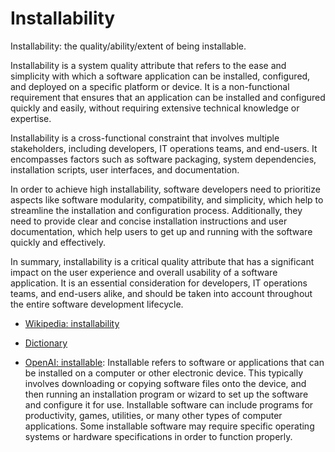 # Installability


Installability: the quality/ability/extent of being installable.

<span data-chatgpt-prompt="explain installability (system quality attribute, cross-functional constraint, non-functional requirement)">Installability is a system quality attribute that refers to the ease and simplicity with which a software application can be installed, configured, and deployed on a specific platform or device. It is a non-functional requirement that ensures that an application can be installed and configured quickly and easily, without requiring extensive technical knowledge or expertise.

Installability is a cross-functional constraint that involves multiple stakeholders, including developers, IT operations teams, and end-users. It encompasses factors such as software packaging, system dependencies, installation scripts, user interfaces, and documentation.

In order to achieve high installability, software developers need to prioritize aspects like software modularity, compatibility, and simplicity, which help to streamline the installation and configuration process. Additionally, they need to provide clear and concise installation instructions and user documentation, which help users to get up and running with the software quickly and effectively.

In summary, installability is a critical quality attribute that has a significant impact on the user experience and overall usability of a software application. It is an essential consideration for developers, IT operations teams, and end-users alike, and should be taken into account throughout the entire software development lifecycle.</span>

* [Wikipedia: installability](https://wikipedia.org/wiki/installability)

* [Dictionary]()

* [OpenAI: installable](https:://openai.com): <span data-chatgpt-prompt="define installable (computers and software)">Installable refers to software or applications that can be installed on a computer or other electronic device. This typically involves downloading or copying software files onto the device, and then running an installation program or wizard to set up the software and configure it for use. Installable software can include programs for productivity, games, utilities, or many other types of computer applications. Some installable software may require specific operating systems or hardware specifications in order to function properly.</span>
